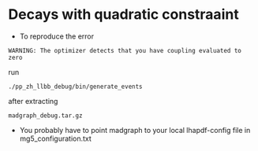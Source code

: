 # Decays with quadratic constraaint

* To reproduce the error

```
WARNING: The optimizer detects that you have coupling evaluated to zero
```
run
```
./pp_zh_llbb_debug/bin/generate_events
```

after extracting 

```
madgraph_debug.tar.gz
```

* You probably have to point madgraph to your local lhapdf-config file in mg5_configuration.txt